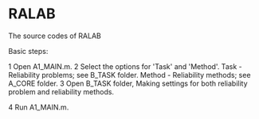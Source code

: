 # RALAB
The source codes of RALAB

Basic steps:

1 Open A1_MAIN.m.
2 Select the options for 'Task' and 'Method'.
   Task - Reliability problems; see B_TASK folder.
   Method - Reliability methods; see A_CORE folder.
3 Open B_TASK folder,
   Making settings for both reliability problem and reliability methods.
   
4 Run A1_MAIN.m.
